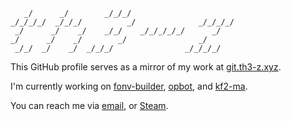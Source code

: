 ```
   _/      _/        _/_/_/
_/_/_/_/  _/_/_/          _/              _/_/_/_/
 _/      _/    _/    _/_/    _/_/_/_/_/      _/
_/      _/    _/        _/                _/
 _/_/  _/    _/  _/_/_/                _/_/_/_/
```

This GitHub profile serves as a mirror of my work at [git.th3-z.xyz](https://git.th3-z.xyz).

I'm currently working on [fonv-builder](https://github.com/th3-z/fonv-builder), [opbot](https://github.com/th3-z/opbot), and [kf2-ma](https://github.com/th3-z/kf2-magicked-admin). 

You can reach me via [email](mailto:the_z@znel.org), or [Steam](https://steamcommunity.com/id/th3-z/).
